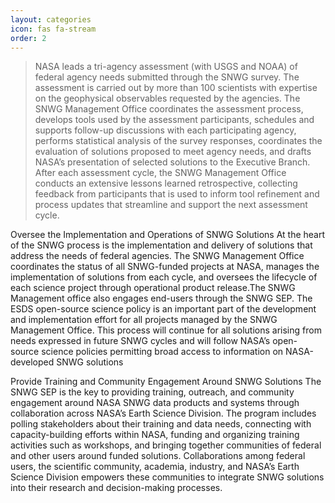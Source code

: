```yaml
---
layout: categories
icon: fas fa-stream
order: 2
---
```

> NASA leads a tri-agency assessment (with USGS and NOAA) of federal agency needs submitted through the SNWG survey. The assessment is carried out by more than 100 scientists with expertise on the geophysical observables requested by the agencies. The SNWG Management Office coordinates the assessment process, develops tools used by the assessment participants, schedules and supports follow-up discussions with each participating agency, performs statistical analysis of the survey responses, coordinates the evaluation of solutions proposed to meet agency needs, and drafts NASA’s presentation of selected solutions to the Executive Branch. After each assessment cycle, the SNWG Management Office conducts an extensive lessons learned retrospective, collecting feedback from participants that is used to inform tool refinement and process updates that streamline and support the next assessment cycle.

Oversee the Implementation and Operations of SNWG Solutions
At the heart of the SNWG process is the implementation and delivery of solutions that address the needs of federal agencies. The SNWG Management Office coordinates the status of all SNWG-funded projects at NASA, manages the implementation of solutions from each cycle, and oversees the lifecycle of each science project through operational product release.The SNWG Management office also engages end-users through the SNWG SEP. The ESDS open-source science policy is an important part of the development and implementation effort for all projects managed by the SNWG Management Office. This process will continue for all solutions arising from needs expressed in future SNWG cycles and will follow NASA’s open-source science policies permitting broad access to information on NASA-developed SNWG solutions

Provide Training and Community Engagement Around SNWG Solutions
The SNWG SEP is the key to providing training, outreach, and community engagement around NASA SNWG data products and systems through collaboration across NASA’s Earth Science Division. The program includes polling stakeholders about their training and data needs, connecting with capacity-building efforts within NASA, funding and organizing training activities such as workshops, and bringing together communities of federal and other users around funded solutions. Collaborations among federal users, the scientific community, academia, industry, and NASA’s Earth Science Division empowers these communities to integrate SNWG solutions into their research and decision-making processes.